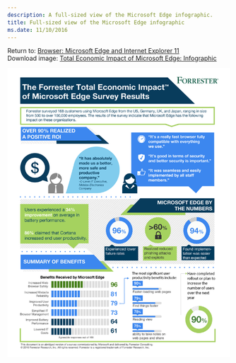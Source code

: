 ```yaml
---
description: A full-sized view of the Microsoft Edge infographic.
title: Full-sized view of the Microsoft Edge infographic
ms.date: 11/10/2016
---
```


Return to: [Browser: Microsoft Edge and Internet Explorer 11](enterprise-guidance-using-microsoft-edge-and-ie11.md)<br>
Download image: [Total Economic Impact of Microsoft Edge: Infographic](https://www.microsoft.com/en-us/download/details.aspx?id=53892)

![Full-sized Microsoft Edge infographic](images/img-microsoft-edge-infographic-lg.png)


